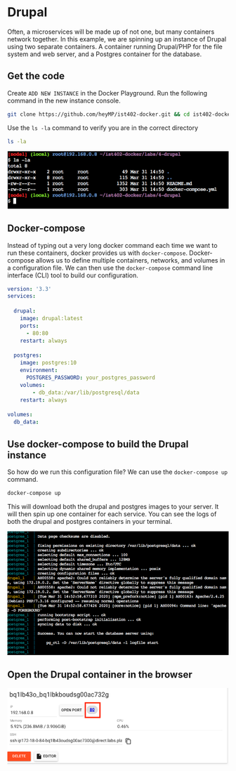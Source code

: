 # Drupal

Often, a microservices will be made up of not one, but many containers network together.  In this example, we are spinning up an instance of Drupal using two separate containers.  A container running Drupal/PHP for the file system and web server, and a Postgres container for the database.

## Get the code

Create `ADD NEW INSTANCE` in the Docker Playground. Run the following command in the new instance console.

```bash
git clone https://github.com/heyMP/ist402-docker.git && cd ist402-docker/labs/4-drupal
```

Use the `ls -la` command to verify you are in the correct directory

```bash
ls -la
```

![](/assets/drupal/lookaround.png)

## Docker-compose

Instead of typing out a very long docker command each time we want to run these containers, docker provides us with `docker-compose`.  Docker-compose allows us to define multiple containers, networks, and volumes in a configuration file.  We can then use the `docker-compose` command line interface (CLI) tool to build our configuration.

```yaml
version: '3.3'
services:

  drupal:
    image: drupal:latest
    ports:
      - 80:80
    restart: always

  postgres:
    image: postgres:10
    environment:
      POSTGRES_PASSWORD: your_postgres_password
    volumes:
        - db_data:/var/lib/postgresql/data
    restart: always

volumes:
  db_data:
```

## Use docker-compose to build the Drupal instance

So how do we run this configuration file?  We can use the `docker-compose up` command.

```bash
docker-compose up
```

This will download both the drupal and postgres images to your server.  It will then spin up one container for each service.  You can see the logs of both the drupal and postgres containers in your terminal.

![](/assets/drupal/output.png)

## Open the Drupal container in the browser

![](/assets/drupal/port.png)

